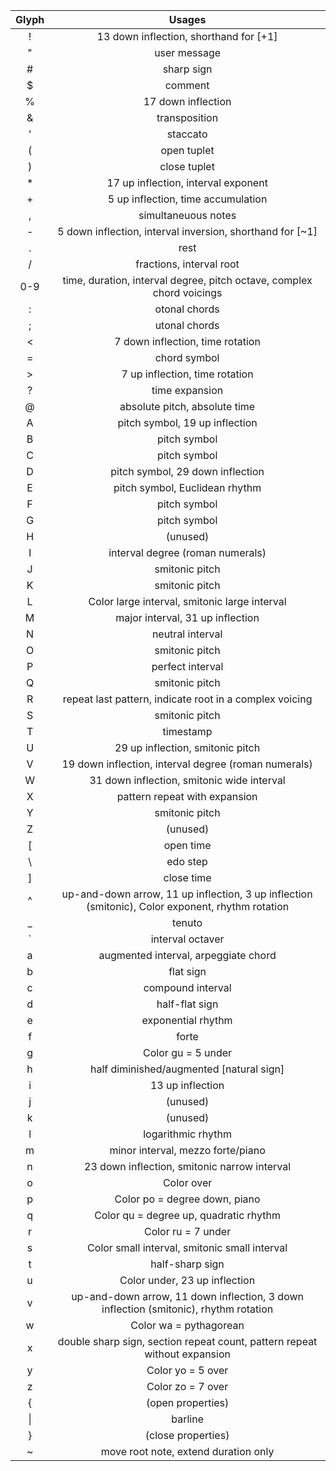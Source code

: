 | Glyph | Usages |
|:-----:|:------:|
| !     | 13 down inflection, shorthand for [+1]|
| "     | user message |
| #     | sharp sign |
| $     | comment |
| %     | 17 down inflection |
| &     | transposition |
| '     | staccato |
| (     | open tuplet |
| )     | close tuplet |
| *     | 17 up inflection, interval exponent |
| +     | 5 up inflection, time accumulation |
| ,     | simultaneuous notes |
| -     | 5 down inflection, interval inversion, shorthand for [~1] |
| .     | rest |
| /     | fractions, interval root |
| 0-9   | time, duration, interval degree, pitch octave, complex chord voicings |
| :     | otonal chords |
| ;     | utonal chords |
| <     | 7 down inflection, time rotation |
| =     | chord symbol |
| >     | 7 up inflection, time rotation |
| ?     | time expansion |
| @     | absolute pitch, absolute time |
| A     | pitch symbol, 19 up inflection |
| B     | pitch symbol |
| C     | pitch symbol |
| D     | pitch symbol, 29 down inflection |
| E     | pitch symbol, Euclidean rhythm |
| F     | pitch symbol |
| G     | pitch symbol |
| H     | (unused) |
| I     | interval degree (roman numerals) |
| J     | smitonic pitch |
| K     | smitonic pitch |
| L     | Color large interval, smitonic large interval |
| M     | major interval, 31 up inflection |
| N     | neutral interval |
| O     | smitonic pitch |
| P     | perfect interval |
| Q     | smitonic pitch |
| R     | repeat last pattern, indicate root in a complex voicing |
| S     | smitonic pitch |
| T     | timestamp |
| U     | 29 up inflection, smitonic pitch |
| V     | 19 down inflection, interval degree (roman numerals) |
| W     | 31 down inflection, smitonic wide interval |
| X     | pattern repeat with expansion |
| Y     | smitonic pitch |
| Z     | (unused) |
| [     | open time |
| \     | edo step |
| ]     | close time |
| ^     | up-and-down arrow, 11 up inflection, 3 up inflection (smitonic), Color exponent, rhythm rotation |
| _     | tenuto |
| \`    | interval octaver |
| a     | augmented interval, arpeggiate chord |
| b     | flat sign |
| c     | compound interval |
| d     | half-flat sign |
| e     | exponential rhythm |
| f     | forte |
| g     | Color gu = 5 under |
| h     | half diminished/augmented [natural sign] |
| i     | 13 up inflection |
| j     | (unused) |
| k     | (unused) |
| l     | logarithmic rhythm |
| m     | minor interval, mezzo forte/piano |
| n     | 23 down inflection, smitonic narrow interval |
| o     | Color over |
| p     | Color po = degree down, piano |
| q     | Color qu = degree up, quadratic rhythm |
| r     | Color ru = 7 under |
| s     | Color small interval, smitonic small interval |
| t     | half-sharp sign |
| u     | Color under, 23 up inflection |
| v     | up-and-down arrow, 11 down inflection, 3 down inflection (smitonic), rhythm rotation |
| w     | Color wa = pythagorean |
| x     | double sharp sign, section repeat count, pattern repeat without expansion |
| y     | Color yo = 5 over |
| z     | Color zo = 7 over |
| {     | (open properties) |
| \|    | barline |
| }     | (close properties) |
| ~     | move root note, extend duration only |
